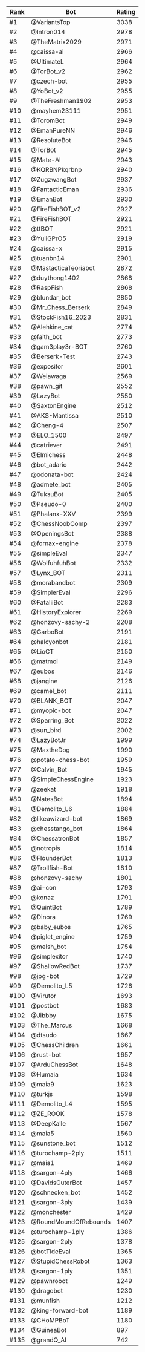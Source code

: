 Rank|Bot|Rating
---|---|---
#1|@VariantsTop|3038
#2|@Intron014|2978
#3|@TheMatrix2029|2971
#4|@caissa-ai|2966
#5|@UltimateL|2964
#6|@TorBot_v2|2962
#7|@czech-bot|2955
#8|@YoBot_v2|2955
#9|@TheFreshman1902|2953
#10|@mayhem23111|2951
#11|@ToromBot|2949
#12|@EmanPureNN|2946
#13|@ResoluteBot|2946
#14|@TorBot|2945
#15|@Mate-AI|2943
#16|@KQRBNPkqrbnp|2940
#17|@ZugzwangBot|2937
#18|@FantacticEman|2936
#19|@EmanBot|2930
#20|@FireFishBOT_v2|2927
#21|@FireFishBOT|2921
#22|@ttBOT|2921
#23|@YuliGPrO5|2919
#24|@caissa-x|2915
#25|@tuanbn14|2901
#26|@MastacticaTeoriabot|2872
#27|@duythong1402|2868
#28|@RaspFish|2868
#29|@blundar_bot|2850
#30|@Mr_Chess_Berserk|2849
#31|@StockFish16_2023|2831
#32|@Alehkine_cat|2774
#33|@faith_bot|2773
#34|@gam3play3r-BOT|2760
#35|@Berserk-Test|2743
#36|@expositor|2601
#37|@Weiawaga|2569
#38|@pawn_git|2552
#39|@LazyBot|2550
#40|@SaxtonEngine|2512
#41|@AKS-Mantissa|2510
#42|@Cheng-4|2507
#43|@ELO_1500|2497
#44|@catriever|2491
#45|@Elmichess|2448
#46|@bot_adario|2442
#47|@odonata-bot|2424
#48|@admete_bot|2405
#49|@TuksuBot|2405
#50|@Pseudo-0|2400
#51|@Phalanx-XXV|2399
#52|@ChessNoobComp|2397
#53|@OpeningsBot|2388
#54|@fornax-engine|2378
#55|@simpleEval|2347
#56|@WolfuhfuhBot|2332
#57|@Lynx_BOT|2311
#58|@morabandbot|2309
#59|@SimplerEval|2296
#60|@FataliiBot|2283
#61|@HistoryExplorer|2269
#62|@honzovy-sachy-2|2208
#63|@GarboBot|2191
#64|@halcyonbot|2181
#65|@LioCT|2150
#66|@matmoi|2149
#67|@eubos|2146
#68|@jangine|2126
#69|@camel_bot|2111
#70|@BLANK_BOT|2047
#71|@myopic-bot|2047
#72|@Sparring_Bot|2022
#73|@sun_bird|2002
#74|@LazyBotJr|1999
#75|@MaxtheDog|1990
#76|@potato-chess-bot|1959
#77|@Calvin_Bot|1945
#78|@SimpleChessEngine|1923
#79|@zeekat|1918
#80|@NatesBot|1894
#81|@Demolito_L6|1884
#82|@likeawizard-bot|1869
#83|@chesstango_bot|1864
#84|@ChessatronBot|1857
#85|@notropis|1814
#86|@FlounderBot|1813
#87|@Trollfish-Bot|1810
#88|@honzovy-sachy|1801
#89|@ai-con|1793
#90|@konaz|1791
#91|@QuintBot|1789
#92|@Dinora|1769
#93|@baby_eubos|1765
#94|@piglet_engine|1759
#95|@melsh_bot|1754
#96|@simplexitor|1740
#97|@ShallowRedBot|1737
#98|@jpg-bot|1729
#99|@Demolito_L5|1726
#100|@Virutor|1693
#101|@postbot|1683
#102|@Jibbby|1675
#103|@The_Marcus|1668
#104|@dtsudo|1667
#105|@ChessChildren|1661
#106|@rust-bot|1657
#107|@ArduChessBot|1648
#108|@Humaia|1634
#109|@maia9|1623
#110|@turkjs|1598
#111|@Demolito_L4|1595
#112|@ZE_ROOK|1578
#113|@DeepKalle|1567
#114|@maia5|1560
#115|@sunstone_bot|1512
#116|@turochamp-2ply|1511
#117|@maia1|1469
#118|@sargon-4ply|1466
#119|@DavidsGuterBot|1457
#120|@schnecken_bot|1452
#121|@sargon-3ply|1439
#122|@monchester|1429
#123|@RoundMoundOfRebounds|1407
#124|@turochamp-1ply|1386
#125|@sargon-2ply|1378
#126|@botTideEval|1365
#127|@StupidChessRobot|1363
#128|@sargon-1ply|1351
#129|@pawnrobot|1249
#130|@dragobot|1230
#131|@munfish|1212
#132|@king-forward-bot|1189
#133|@CHoMPBoT|1180
#134|@GuineaBot|897
#135|@grandQ_AI|742
